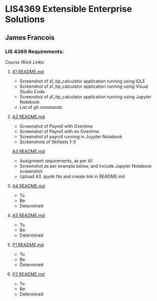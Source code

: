 # LIS4369 Extensible Enterprise Solutions

## James Francois

### LIS 4369 Requirements:

*Course Work Links:*

1. [A1 README.md](a1/README.md "My A1 README.md file")
    - Screenshot of a1_tip_calculator application running using IDLE
    - Screenshot of a1_tip_calculator application running using Visual Studio Code
    - Screenshot of a1_tip_calculator application running using Jupyter Notebook
    - List of git commands

2. [A2 README.md](a2/README.md "My A2 README.md file")
    - Screenshot of Payroll with Overtime
    - Screenshot of Payroll with no Overtime
    - Screenshot of payroll running in Juypter Notebook
    - Screenshots of Skillsets 1-3 

    [A3 README.md](a3/README.md "My A3 README.md file")
    - Assignment requirements, as per A1 
    - Screenshot as per example below, and include Jupyter Notebook screenshot 
    - Upload A3 .ipynb file and create link in README.md
    
4. [A4 README.md](a4/README.md "My A4 README.md file")
    - To
    - Be
    - Determined

5. [A5 README.md](a5/README.md "My A5 README.md file")
    - To
    - Be
    - Determined

6. [P1 README.md](p1/README.md "My P1 README.md file")
    - To
    - Be
    - Determined

7. [P2 README.md](p2/README.md "My P2 README.md file")
    - To
    - Be
    - Determined